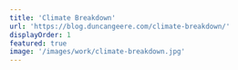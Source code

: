 ```yaml
---
title: 'Climate Breakdown'
url: 'https://blog.duncangeere.com/climate-breakdown/'
displayOrder: 1
featured: true
image: '/images/work/climate-breakdown.jpg'
---
```

